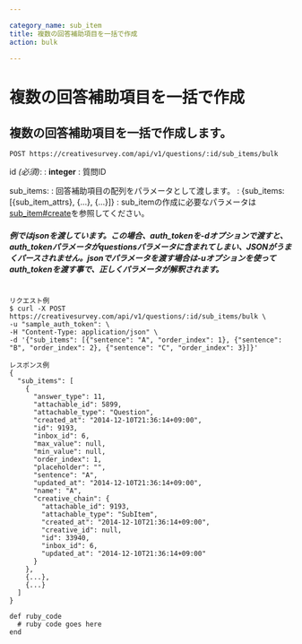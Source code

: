```yaml
---

category_name: sub_item
title: 複数の回答補助項目を一括で作成
action: bulk

---
```


# 複数の回答補助項目を一括で作成

## 複数の回答補助項目を一括で作成します。

`POST https://creativesurvey.com/api/v1/questions/:id/sub_items/bulk`

id _(必須)_:
: __integer__
: 質問ID

sub_items:
: 回答補助項目の配列をパラメータとして渡します。
: {sub_items:[{sub_item_attrs}, {...}, {...}]}
: sub_itemの作成に必要なパラメータは[sub_item#create](#sub_item_create)を参照してください。


##### 例ではjsonを渡しています。この場合、auth_tokenを-dオプションで渡すと、auth_tokenパラメータがquestionsパラメータに含まれてしまい、JSONがうまくパースされません。jsonでパラメータを渡す場合は-uオプションを使ってauth_tokenを渡す事で、正しくパラメータが解釈されます。


~~~

リクエスト例
$ curl -X POST https://creativesurvey.com/api/v1/questions/:id/sub_items/bulk \
-u "sample_auth_token": \
-H "Content-Type: application/json" \
-d '{"sub_items": [{"sentence": "A", "order_index": 1}, {"sentence": "B", "order_index": 2}, {"sentence": "C", "order_index": 3}]}'

レスポンス例
{
  "sub_items": [
    {
      "answer_type": 11,
      "attachable_id": 5899,
      "attachable_type": "Question",
      "created_at": "2014-12-10T21:36:14+09:00",
      "id": 9193,
      "inbox_id": 6,
      "max_value": null,
      "min_value": null,
      "order_index": 1,
      "placeholder": "",
      "sentence": "A",
      "updated_at": "2014-12-10T21:36:14+09:00",
      "name": "A",
      "creative_chain": {
        "attachable_id": 9193,
        "attachable_type": "SubItem",
        "created_at": "2014-12-10T21:36:14+09:00",
        "creative_id": null,
        "id": 33940,
        "inbox_id": 6,
        "updated_at": "2014-12-10T21:36:14+09:00"
      }
    },
    {...},
    {...}
  ]
}
~~~

~~~
def ruby_code
  # ruby code goes here
end
~~~

